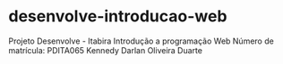 # desenvolve-introducao-web

Projeto Desenvolve - Itabira 
Introdução a programação Web 
Número de matrícula: PDITA065 
Kennedy Darlan Oliveira Duarte
